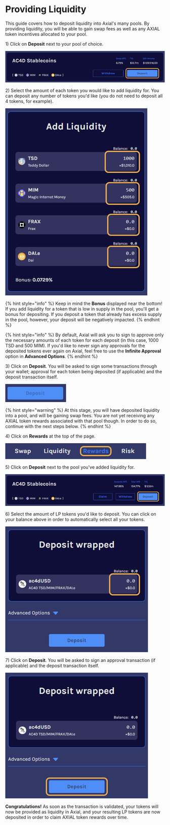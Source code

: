 # Providing Liquidity

This guide covers how to deposit liquidity into Axial's many pools. By providing liquidity, you will be able to gain swap fees as well as any AXIAL token incentives allocated to your pool.

1\) Click on **Deposit** next to your pool of choice.

![](<../../.gitbook/assets/image (7) (1).png>)

2\) Select the amount of each token you would like to add liquidity for. You can deposit any number of tokens you'd like (you do not need to deposit all 4 tokens, for example).

![](<../../.gitbook/assets/image (10) (1) (1).png>)

{% hint style="info" %}
Keep in mind the **Bonus** displayed near the bottom! If you add liquidity for a token that is low in supply in the pool, you'll get a bonus for depositing. If you deposit a token that already has excess supply in the pool, however, your deposit will be negatively impacted.
{% endhint %}

{% hint style="info" %}
By default, Axial will ask you to sign to approve only the necessary amounts of each token for each deposit (in this case, 1000 TSD and 500 MIM). If you'd like to never sign any approvals for the deposited tokens ever again on Axial, feel free to use the **Infinite Approval** option in **Advanced Options**.
{% endhint %}

3\) Click on **Deposit**. You will be asked to sign some transactions through your wallet; approval for each token being deposited (if applicable) and the deposit transaction itself.

![](<../../.gitbook/assets/image (5).png>)

{% hint style="warning" %}
At this stage, you will have deposited liquidity into a pool, and will be gaining swap fees. You are not yet receiving any AXIAL token rewards associated with that pool though. In order to do so, continue with the next steps below.
{% endhint %}

4\) Click on **Rewards** at the top of the page.

![](<../../.gitbook/assets/image (16) (1) (1).png>)

5\) Click on **Deposit** next to the pool you've added liquidity for.

![](<../../.gitbook/assets/image (8) (1) (1) (1).png>)

6\) Select the amount of LP tokens you'd like to deposit. You can click on your balance above in order to automatically select all your tokens.

![](<../../.gitbook/assets/image (11) (1) (1).png>)

7\) Click on **Deposit**. You will be asked to sign an approval transaction (if applicable) and the deposit transaction itself.

![](<../../.gitbook/assets/image (12) (1).png>)

**Congratulations!** As soon as the transaction is validated, your tokens will now be provided as liquidity in Axial, and your resulting LP tokens are now deposited in order to claim AXIAL token rewards over time.
